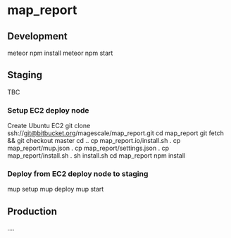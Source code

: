 # map_report

## Development
meteor npm install
meteor npm start


## Staging
TBC

### Setup EC2 deploy node
Create Ubuntu EC2
git clone ssh://git@bitbucket.org/magescale/map_report.git
cd map_report
git fetch && git checkout master
cd ..
cp map_report.io/install.sh .
cp map_report/mup.json .
cp map_report/settings.json .
cp map_report/install.sh .
sh install.sh
cd map_report
npm install

### Deploy from EC2 deploy node to staging

mup setup
mup deploy
mup start


## Production
....

